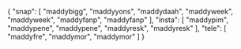 {
  "snap": [
    "maddybigg",
    "maddyyons",
    "maddydaah",
    "maddyweek",
    "maddyweek",
    "maddyfanp",
    "maddyfanp"
  ],
  "insta": [
    "maddypim",
    "maddypene",
    "maddypene",
    "maddyresk",
    "maddyresk"
  ],
  "tele": [
    "maddyfre",
    "maddymor",
    "maddymor"
  ]
}
